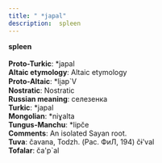 ```yaml
---
title: " *japal"
description:  spleen
---
```

<p data-pagefind-weight="0.5">
<strong> spleen</strong><br><br>
<strong>Proto-Turkic</strong>:  *japal<br>
<strong>Altaic etymology</strong>:  Altaic etymology<br>
<strong> Proto-Altaic</strong>:  *li̯ap`V<br>
<strong>Nostratic</strong>:  Nostratic<br>
<strong>Russian meaning</strong>:  селезенка<br>
<strong>Turkic</strong>:  *japal<br>
<strong>Mongolian</strong>:  *niɣalta<br>
<strong>Tungus-Manchu</strong>:  *lipče<br>
<strong>Comments</strong>:  An isolated Sayan root.<br>
<strong>Tuva</strong>:  čavana, Todzh. (Рас. ФиЛ, 194) čɨ'val<br>
<strong>Tofalar</strong>:  ča'p`al<br>

</p>
